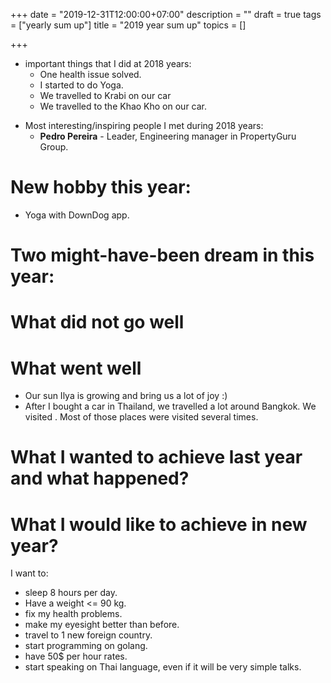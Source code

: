 +++
date = "2019-12-31T12:00:00+07:00"
description = ""
draft = true
tags = ["yearly sum up"]
title = "2019 year sum up"
topics = []

+++

* important things that I did at 2018 years:
    * One health issue solved.
    * I started to do Yoga.
    * We travelled to Krabi on our car
    * We travelled to the Khao Kho on our car.

<!--more-->

* Most interesting/inspiring people I met during 2018 years:
    * **Pedro Pereira** - Leader, Engineering manager in PropertyGuru Group. 

# New hobby this year:

* Yoga with DownDog app.

# Two might-have-been dream in this year:


# What did not go well


# What went well

* Our sun Ilya is growing and bring us a lot of joy :)
* After I bought a car in Thailand, we travelled a lot around Bangkok. We visited . Most of those places were visited several times.

# What I wanted to achieve last year and what happened?


# What I would like to achieve in new year?

I want to:

* sleep 8 hours per day.
* Have a weight <= 90 kg.
* fix my health problems.
* make my eyesight better than before.
* travel to 1 new foreign country.
* start programming on golang.
* have 50$ per hour rates.
* start speaking on Thai language, even if it will be very simple talks.
